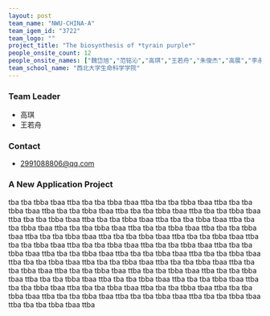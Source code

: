 ```yaml
---
layout: post
team_name: "NWU-CHINA-A"
team_igem_id: "3722"
team_logo: ""
project_title: "The biosynthesis of *tyrain purple*"
people_onsite_count: 12
people_onsite_names: ["魏岱旭","范铭沁","高琪","王若舟","朱俊杰","高展","李永珠","李欣学","戴佳慧","叶少杰","秦嘉豪","成吉思雨"]
team_school_name: "西北大学生命科学学院"
---
```



### Team Leader
* 高琪
* 王若舟

### Contact
* 2991088806@qq.com

### A New Application Project

tba tba tbba tbaa ttba tba tba tbba tbaa ttba tba tba tbba tbaa ttba tba tba tbba tbaa ttba tba tba tbba tbaa ttba tba tba tbba tbaa ttba tba tba tbba tbaa ttba tba tba tbba tbaa ttba tba tba tbba tbaa ttba tba tba tbba tbaa ttba tba tba tbba tbaa ttba tba tba tbba tbaa ttba tba tba tbba tbaa ttba tba tba tbba tbaa ttba tba tba tbba tbaa ttba tba tba tbba tbaa ttba tba tba tbba tbaa ttba tba tba tbba tbaa ttba tba tba tbba tbaa ttba tba tba tbba tbaa ttba tba tba tbba tbaa ttba tba tba tbba tbaa ttba tba tba tbba tbaa ttba tba tba tbba tbaa ttba tba tba tbba tbaa ttba tba tba tbba tbaa ttba tba tba tbba tbaa ttba tba tba tbba tbaa ttba tba tba tbba tbaa ttba tba tba tbba tbaa ttba tba tba tbba tbaa ttba tba tba tbba tbaa ttba tba tba tbba tbaa ttba tba tba tbba tbaa ttba tba tba tbba tbaa ttba tba tba tbba tbaa ttba tba tba tbba tbaa ttba tba tba tbba tbaa ttba tba tba tbba tbaa ttba tba tba tbba tbaa ttba tba tba tbba tbaa ttba tba tba tbba tbaa ttba 
